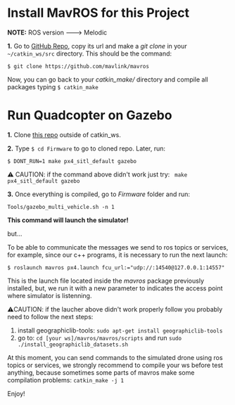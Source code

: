 # Install MavROS for this Project

**NOTE:** ROS version ---> Melodic

**1.** Go to [GitHub Repo](https://github.com/mavlink/mavros), copy its url and make a *git clone* in your ``~/catkin_ws/src`` directory. This should be the command:
```
$ git clone https://github.com/mavlink/mavros
```

Now, you can go back to your *catkin_make/* directory and compile all packages typing ``$ catkin_make``

# Run Quadcopter on Gazebo

**1.** Clone [this repo](https://github.com/PX4/Firmware) outside of catkin_ws.

**2.** Type ``$ cd Firmware`` to go to cloned repo. Later, run:

```
$ DONT_RUN=1 make px4_sitl_default gazebo
```
:warning: CAUTION: if the command above didn't work just try: ``` make px4_sitl_default gazebo```

**3.** Once everything is compiled, go to *Firmware* folder and run:

```
Tools/gazebo_multi_vehicle.sh -n 1
```

**This command will launch the simulator!**

but...

To be able to communicate the messages we send to ros topics or services, for example, since our c++ programs, it is necessary to run the next launch:

```
$ roslaunch mavros px4.launch fcu_url:="udp://:14540@127.0.0.1:14557"
```
This is the launch file located inside the *mavros* package previously installed, but, we run it with a new parameter to indicates the access point where simulator is listenning.

:warning:CAUTION: if the laucher above didn't work properly follow you probably need to follow the next steps:

 1. install geographiclib-tools: `sudo apt-get install geographiclib-tools`
 2. go to: `cd [your ws]/mavros/mavros/scripts` and run `sudo ./install_geographiclib_datasets.sh`



At this moment, you can send commands to the simulated drone using ros topics or services, we strongly recommend to compile your ws before test anything, because sometimes some parts of mavros make some compilation problems: `catkin_make -j 1`

Enjoy!
